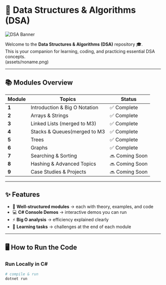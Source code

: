 # 🚀 Data Structures & Algorithms (DSA)

![DSA Banner](https://user-images.githubusercontent.com/SirVinceNoora/banner.gif)

Welcome to the **Data Structures & Algorithms (DSA)** repository 🎓.  
This is your companion for learning, coding, and practicing essential DSA concepts.  
(assets/noname.png)  

---

## 📚 Modules Overview  

| Module | Topics | Status |
|--------|--------|--------|
| **1** | Introduction & Big O Notation | ✅ Complete |
| **2** | Arrays & Strings | ✅ Complete |
| **3** | Linked Lists (merged to M3) | ✅ Complete |
| **4** | Stacks & Queues(merged to  M3 |✅ Complete |
| **5** | Trees |✅ Complete |
| **6** | Graphs |✅ Complete |
| **7** | Searching & Sorting | 🔜 Coming Soon |
| **8** | Hashing & Advanced Topics | 🔜 Coming Soon |
| **9** | Case Studies & Projects | 🔜 Coming Soon |

---

## ✨ Features  

- 📖 **Well-structured modules** → each with theory, examples, and code  
- 💻 **C# Console Demos** → interactive demos you can run  
- ⚡ **Big O analysis** → efficiency explained clearly  
- 🎯 **Learning tasks** → challenges at the end of each module  

---

## 🖥️ How to Run the Code  

### Run Locally in C#
```bash
# compile & run
dotnet run
